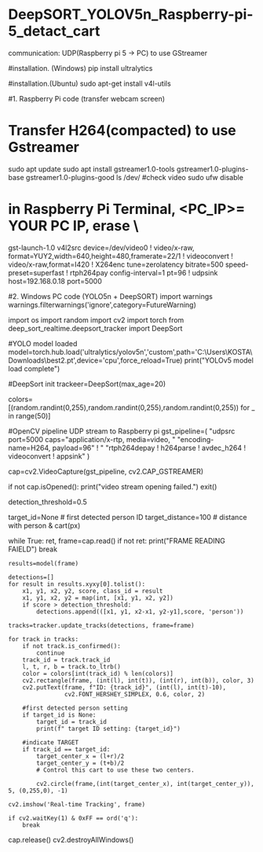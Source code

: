 # DeepSORT_YOLOV5n_Raspberry-pi-5_detact_cart

communication: UDP(Raspberry pi 5 -> PC) to use GStreamer

#installation. (Windows)
pip install ultralytics

#installation.(Ubuntu)
sudo apt-get install v4l-utils


#1. Raspberry Pi code (transfer webcam screen)
# Transfer H264(compacted) to use Gstreamer
sudo apt update
sudo apt install gstreamer1.0-tools gstreamer1.0-plugins-base gstreamer1.0-plugins-good
ls /dev/      #check video
sudo ufw disable


# in Raspberry Pi Terminal,  <PC_IP>= YOUR PC IP, erase \ 
gst-launch-1.0 v4l2src device=/dev/video0 ! video/x-raw, format=YUY2,width=640,height=480,framerate=22/1 ! videoconvert ! video/x-raw,format=I420 ! X264enc tune=zerolatency bitrate=500 speed-preset=superfast ! rtph264pay config-interval=1 pt=96 ! udpsink host=192.168.0.18 port=5000


#2. Windows PC code (YOLO5n + DeepSORT)
import warnings
warnings.filterwarnings('ignore',category=FutureWarning)

import os
import random
import cv2
import torch
from deep_sort_realtime.deepsort_tracker import DeepSort

#YOLO model loaded
model=torch.hub.load('ultralytics/yolov5n','custom',path='C:\Users\KOSTA\Downloads\best2.pt',device='cpu',force_reload=True)
print("YOLOv5 model load complete")

#DeepSort init
trackeer=DeepSort(max_age=20)

colors=[(random.randint(0,255),random.randint(0,255),random.randint(0,255)) for _ in range(50)]


#OpenCV pipeline UDP stream to Raspberry pi
gst_pipeline=(
    "udpsrc port=5000 caps=\"application/x-rtp, media=video, "
    "encoding-name=H264, payload=96\" ! "
    "rtph264depay ! h264parse ! avdec_h264 ! videoconvert ! appsink"
) 

cap=cv2.VideoCapture(gst_pipeline, cv2.CAP_GSTREAMER)

if not cap.isOpened():
    print("video stream opening failed.")
    exit()

detection_threshold=0.5

target_id=None   # first detected person ID
target_distance=100 # distance with person & cart(px)

while True:
    ret, frame=cap.read()
    if not ret:
        print("FRAME READING FAIELD")
        break

    results=model(frame)

    detections=[]
    for result in results.xyxy[0].tolist():
        x1, y1, x2, y2, score, class_id = result
        x1, y1, x2, y2 = map(int, [x1, y1, x2, y2])
        if score > detection_threshold:
            detections.append(([x1, y1, x2-x1, y2-y1],score, 'person'))

    tracks=tracker.update_tracks(detections, frame=frame)

    for track in tracks:
        if not track.is_confirmed():
            continue
        track_id = track.track_id
        l, t, r, b = track.to_ltrb()
        color = colors[int(track_id) % len(colors)]
        cv2.rectangle(frame, (int(l), int(t)), (int(r), int(b)), color, 3)
        cv2.putText(frame, f"ID: {track_id}", (int(l), int(t)-10),
                    cv2.FONT_HERSHEY_SIMPLEX, 0.6, color, 2)
        
        #first detected person setting
        if target_id is None:
            target_id = track_id
            print(f" target ID setting: {target_id}")

        #indicate TARGET
        if track_id == target_id:
            target_center_x = (l+r)/2
            target_center_y = (t+b)/2
            # Control this cart to use these two centers.

            cv2.circle(frame,(int(target_center_x), int(target_center_y)), 5, (0,255,0), -1)

    cv2.imshow('Real-time Tracking', frame)

    if cv2.waitKey(1) & 0xFF == ord('q'):
        break

cap.release()
cv2.destroyAllWindows()
